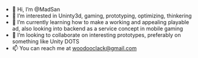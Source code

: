 - 👋 Hi, I’m @MadSan
- 👀 I’m interested in Uninty3d, gaming, prototyping, optimizing, thinkering
- 🌱 I’m currently learning how to make a working and appealing playable ad, also looking into backend as a service concept in mobile gaming
- 💞️ I’m looking to collaborate on interesting prototypes, preferably on something like Unity DOTS
- 📫 You can reach me at woodooclack@gmail.com

<!---
MadSan/MadSan is a ✨ special ✨ repository because its `README.md` (this file) appears on your GitHub profile.
You can click the Preview link to take a look at your changes.
--->
